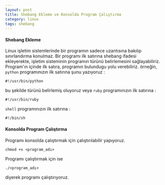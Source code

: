 ```yaml
---
layout: post
title: Shebang Ekleme ve Konsolda Program Çalıştırma
category: linux
tags: shebang
---
```


#### Shebang Ekleme

Linux işletim sistemlerinde bir programın sadece uzantısına bakılıp sınırlandırma konulmaz. Bir programı ilk satırına shebang ifadesi ekleyerekte, işletim sisteminin programın türünü belirlemesini sağlayabiliriz. Program'ın içinde ilk satıra, programın bulundugu yolu verebiliriz. örneğin, `python` programınızın ilk satırına şunu yazıyoruz :

	#!/usr/bin/python

bu şekilde türünü belirlemiş oluyoruz veya `ruby` programınızın ilk satırına :  

	#!/usr/bin/ruby

`shell` programınızın ilk satırına :

	#!/bin/sh

#### Konsolda Program Çalıştırma

Programı konsolda çalıştırmak için çalıştırılabilir yapıyoruz.

	chmod +x <program_adı>

Programı çalıştırmak için ise

	./<program_adı>

diyerek programı çalıştırıyoruz.  
